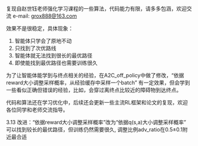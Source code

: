 复现自赵世钰老师强化学习课程的一些算法，代码能力有限，请多多包涵，欢迎交流 e-mail: grox888@163.com

效果不是很稳定，具体现象：
1. 智能体只学会了原地不动
2. 只找到了次优路线
3. 智能体就无法找到很长的最优路径
4. 即使能找到最优路径也需要训练很久

为了让智能体能学到与终点相关的经验，在A2C_off_policy中做了修改，“依据reward大小调整采样概率，从经验缓存中采样一个batch”
有一定效果，但会学到一些看似正确但错误的经验，比如，会穿过离终点比较近的障碍物到达终点。

代码和算法还在学习优化中，后续还会更新一些主流RL框架和论文的复现，欢迎各位同学和老师交流指导。

3.13 改进：“依据reward大小调整采样概率”改为“依据q(s,a)大小调整采样概率” 可以找到较长的最优路径，但训练仍然需要很久, 调整比例adv_ratio在0.5±0.1附近最合适
